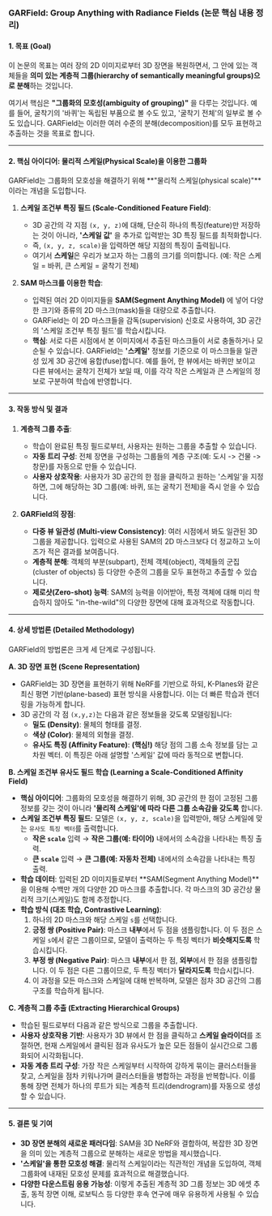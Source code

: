 ### GARField: Group Anything with Radiance Fields (논문 핵심 내용 정리)

#### **1. 목표 (Goal)**

이 논문의 목표는 여러 장의 2D 이미지로부터 3D 장면을 복원하면서, 그 안에 있는 객체들을 **의미 있는 계층적 그룹(hierarchy of semantically meaningful groups)으로 분해**하는 것입니다.

여기서 핵심은 **"그룹화의 모호성(ambiguity of grouping)"** 을 다루는 것입니다. 예를 들어, 굴착기의 '바퀴'는 독립된 부품으로 볼 수도 있고, '굴착기 전체'의 일부로 볼 수도 있습니다. GARField는 이러한 여러 수준의 분해(decomposition)를 모두 표현하고 추출하는 것을 목표로 합니다.

---

#### **2. 핵심 아이디어: 물리적 스케일(Physical Scale)을 이용한 그룹화**

GARField는 그룹화의 모호성을 해결하기 위해 **"물리적 스케일(physical scale)"**이라는 개념을 도입합니다.

1.  **스케일 조건부 특징 필드 (Scale-Conditioned Feature Field)**:
    *   3D 공간의 각 지점 `(x, y, z)`에 대해, 단순히 하나의 특징(feature)만 저장하는 것이 아니라, **'스케일 값'** 을 추가로 입력받는 3D 특징 필드를 최적화합니다.
    *   즉, `(x, y, z, scale)`을 입력하면 해당 지점의 특징이 출력됩니다.
    *   여기서 **스케일**은 우리가 보고자 하는 그룹의 크기를 의미합니다. (예: 작은 스케일 = 바퀴, 큰 스케일 = 굴착기 전체)

2.  **SAM 마스크를 이용한 학습**:
    *   입력된 여러 2D 이미지들을 **SAM(Segment Anything Model)** 에 넣어 다양한 크기와 종류의 2D 마스크(mask)들을 대량으로 추출합니다.
    *   GARField는 이 2D 마스크들을 감독(supervision) 신호로 사용하여, 3D 공간의 '스케일 조건부 특징 필드'를 학습시킵니다.
    *   **핵심**: 서로 다른 시점에서 본 이미지에서 추출된 마스크들이 서로 충돌하거나 모순될 수 있습니다. GARField는 **'스케일'** 정보를 기준으로 이 마스크들을 일관성 있게 3D 공간에 융합(fuse)합니다. 예를 들어, 한 뷰에서는 바퀴만 보이고 다른 뷰에서는 굴착기 전체가 보일 때, 이를 각각 작은 스케일과 큰 스케일의 정보로 구분하여 학습에 반영합니다.

---

#### **3. 작동 방식 및 결과**

1.  **계층적 그룹 추출**:
    *   학습이 완료된 특징 필드로부터, 사용자는 원하는 그룹을 추출할 수 있습니다.
    *   **자동 트리 구성**: 전체 장면을 구성하는 그룹들의 계층 구조(예: 도시 -> 건물 -> 창문)를 자동으로 만들 수 있습니다.
    *   **사용자 상호작용**: 사용자가 3D 공간의 한 점을 클릭하고 원하는 '스케일'을 지정하면, 그에 해당하는 3D 그룹(예: 바퀴, 또는 굴착기 전체)을 즉시 얻을 수 있습니다.

2.  **GARField의 장점**:
    *   **다중 뷰 일관성 (Multi-view Consistency)**: 여러 시점에서 봐도 일관된 3D 그룹을 제공합니다. 입력으로 사용된 SAM의 2D 마스크보다 더 정교하고 노이즈가 적은 결과를 보여줍니다.
    *   **계층적 분해**: 객체의 부분(subpart), 전체 객체(object), 객체들의 군집(cluster of objects) 등 다양한 수준의 그룹을 모두 표현하고 추출할 수 있습니다.
    *   **제로샷(Zero-shot) 능력**: SAM의 능력을 이어받아, 특정 객체에 대해 미리 학습하지 않아도 "in-the-wild"의 다양한 장면에 대해 효과적으로 작동합니다.

---

#### **4. 상세 방법론 (Detailed Methodology)**

GARField의 방법론은 크게 세 단계로 구성됩니다.

**A. 3D 장면 표현 (Scene Representation)**

- GARField는 3D 장면을 표현하기 위해 NeRF를 기반으로 하되, K-Planes와 같은 최신 평면 기반(plane-based) 표현 방식을 사용합니다. 이는 더 빠른 학습과 렌더링을 가능하게 합니다.
- 3D 공간의 각 점 `(x,y,z)`는 다음과 같은 정보들을 갖도록 모델링됩니다:
    - **밀도 (Density)**: 물체의 형태를 결정.
    - **색상 (Color)**: 물체의 외형을 결정.
    - **유사도 특징 (Affinity Feature)**: **(핵심!)** 해당 점의 그룹 소속 정보를 담는 고차원 벡터. 이 특징은 아래 설명할 '스케일' 값에 따라 동적으로 변합니다.

**B. 스케일 조건부 유사도 필드 학습 (Learning a Scale-Conditioned Affinity Field)**

- **핵심 아이디어**: 그룹화의 모호성을 해결하기 위해, 3D 공간의 한 점이 고정된 그룹 정보를 갖는 것이 아니라 **'물리적 스케일'에 따라 다른 그룹 소속감을 갖도록** 합니다.
- **스케일 조건부 특징 필드**: 모델은 `(x, y, z, scale)`을 입력받아, 해당 스케일에 맞는 `유사도 특징 벡터`를 출력합니다.
    - **작은 `scale`** 입력 → **작은 그룹(예: 타이어)** 내에서의 소속감을 나타내는 특징 출력.
    - **큰 `scale`** 입력 → **큰 그룹(예: 자동차 전체)** 내에서의 소속감을 나타내는 특징 출력.
- **학습 데이터**: 입력된 2D 이미지들로부터 **SAM(Segment Anything Model)**을 이용해 수백만 개의 다양한 2D 마스크를 추출합니다. 각 마스크의 3D 공간상 물리적 크기(스케일)도 함께 추정합니다.
- **학습 방식 (대조 학습, Contrastive Learning)**: 
    1.  하나의 2D 마스크와 해당 스케일 `s`를 선택합니다.
    2.  **긍정 쌍 (Positive Pair)**: 마스크 **내부**에서 두 점을 샘플링합니다. 이 두 점은 스케일 `s`에서 같은 그룹이므로, 모델이 출력하는 두 특징 벡터가 **비슷해지도록** 학습시킵니다.
    3.  **부정 쌍 (Negative Pair)**: 마스크 **내부**에서 한 점, **외부**에서 한 점을 샘플링합니다. 이 두 점은 다른 그룹이므로, 두 특징 벡터가 **달라지도록** 학습시킵니다.
    4.  이 과정을 모든 마스크와 스케일에 대해 반복하며, 모델은 점차 3D 공간의 그룹 구조를 학습하게 됩니다.

**C. 계층적 그룹 추출 (Extracting Hierarchical Groups)**

- 학습된 필드로부터 다음과 같은 방식으로 그룹을 추출합니다.
- **사용자 상호작용 기반**: 사용자가 3D 뷰에서 한 점을 클릭하고 **스케일 슬라이더**를 조절하면, 현재 스케일에서 클릭된 점과 유사도가 높은 모든 점들이 실시간으로 그룹화되어 시각화됩니다.
- **자동 계층 트리 구성**: 가장 작은 스케일부터 시작하여 강하게 묶이는 클러스터들을 찾고, 스케일을 점차 키워나가며 클러스터들을 병합하는 과정을 반복합니다. 이를 통해 장면 전체가 하나의 루트가 되는 계층적 트리(dendrogram)를 자동으로 생성할 수 있습니다.

---

#### **5. 결론 및 기여**

*   **3D 장면 분해의 새로운 패러다임**: SAM을 3D NeRF와 결합하여, 복잡한 3D 장면을 의미 있는 계층적 그룹으로 분해하는 새로운 방법을 제시했습니다.
*   **'스케일'을 통한 모호성 해결**: 물리적 스케일이라는 직관적인 개념을 도입하여, 객체 그룹화에 내재된 모호성 문제를 효과적으로 해결했습니다.
*   **다양한 다운스트림 응용 가능성**: 이렇게 추출된 계층적 3D 그룹 정보는 3D 에셋 추출, 동적 장면 이해, 로보틱스 등 다양한 후속 연구에 매우 유용하게 사용될 수 있습니다.